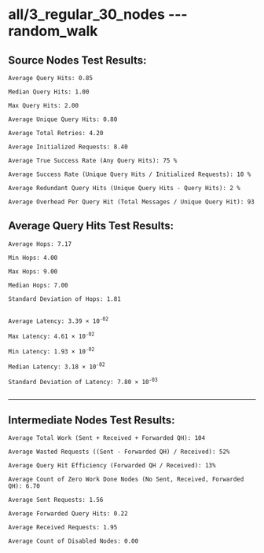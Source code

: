 # all/3_regular_30_nodes --- random_walk
## Source Nodes Test Results:
	Average Query Hits: 0.85

	Median Query Hits: 1.00

	Max Query Hits: 2.00

	Average Unique Query Hits: 0.80

	Average Total Retries: 4.20

	Average Initialized Requests: 8.40

	Average True Success Rate (Any Query Hits): 75 %

	Average Success Rate (Unique Query Hits / Initialized Requests): 10 %

	Average Redundant Query Hits (Unique Query Hits - Query Hits): 2 %

	Average Overhead Per Query Hit (Total Messages / Unique Query Hit): 93



## Average Query Hits Test Results:
<pre><code>Average Hops: 7.17

Min Hops: 4.00

Max Hops: 9.00

Median Hops: 7.00

Standard Deviation of Hops: 1.81


Average Latency: 3.39 × 10<sup>-02</sup>

Max Latency: 4.61 × 10<sup>-02</sup>

Min Latency: 1.93 × 10<sup>-02</sup>

Median Latency: 3.18 × 10<sup>-02</sup>

Standard Deviation of Latency: 7.80 × 10<sup>-03</sup>

</code></pre>

---------------------------------------------
## Intermediate Nodes Test Results:

	Average Total Work (Sent + Received + Forwarded QH): 104

	Average Wasted Requests ((Sent - Forwarded QH) / Received): 52%

	Average Query Hit Efficiency (Forwarded QH / Received): 13%

	Average Count of Zero Work Done Nodes (No Sent, Received, Forwarded QH): 6.70

	Average Sent Requests: 1.56

	Average Forwarded Query Hits: 0.22

	Average Received Requests: 1.95

	Average Count of Disabled Nodes: 0.00

